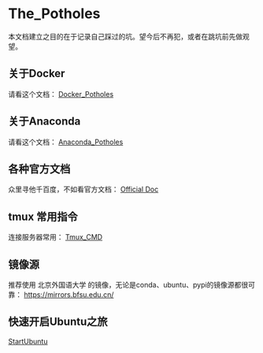 # The_Potholes
本文档建立之目的在于记录自己踩过的坑。望今后不再犯，或者在跳坑前先做观望。

## 关于Docker
请看这个文档：
[Docker_Potholes](https://github.com/llstela/The_Potholes/blob/main/Docker_Potholes.md)
## 关于Anaconda
请看这个文档：
[Anaconda_Potholes](https://github.com/llstela/The_Potholes/blob/main/Anaconda_Potholes.md)

## 各种官方文档
众里寻他千百度，不如看官方文档：
[Official Doc](https://github.com/llstela/The_Potholes/blob/main/OfficialDoc.md)

## tmux 常用指令
连接服务器常用：
[Tmux_CMD](https://github.com/llstela/The_Potholes/blob/main/tmux_cmd.md)

## 镜像源
推荐使用 北京外国语大学 的镜像，无论是conda、ubuntu、pypi的镜像源都很可靠：
https://mirrors.bfsu.edu.cn/

## 快速开启Ubuntu之旅
[StartUbuntu](https://github.com/llstela/The_Potholes/blob/main/StartUbuntu.md)

